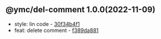 <a name="1.0.0"></a>

## @ymc/del-comment 1.0.0(2022-11-09) 
- style: lin code - [30f34b4f1](https://github.com/ymc-github/js-idea/commit/130f34b4f1a56af95abb5b5ee3ca0915e5e492e6 "style(core): lin code&#10;&#10;export handle as default&#10;&#10;generated by ymc@robot")
- feat: delete comment - [f389da881](https://github.com/ymc-github/js-idea/commit/6f389da881184660bbe20a250ff159d9b0685fe7 "feat(core): delete comment&#10;&#10;to keep zero error,warn&#10;to keep package.json to be not-modified&#10;&#10;generated by ymc@robot")
